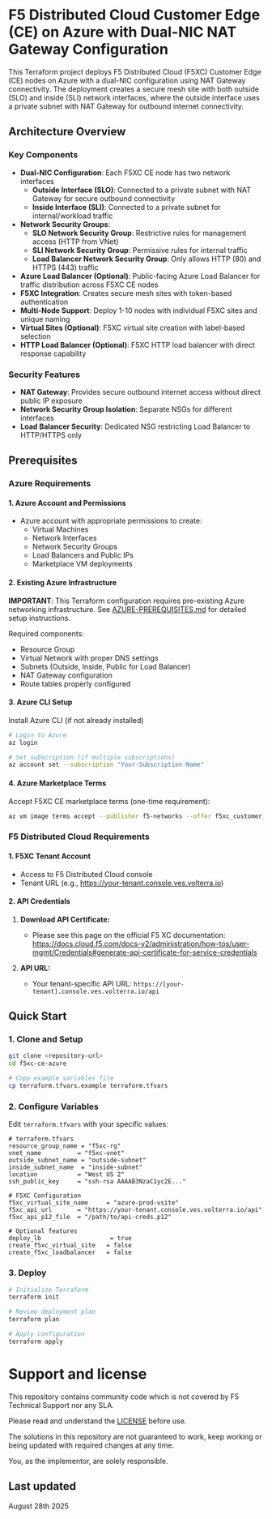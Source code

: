 # F5 Distributed Cloud Customer Edge (CE) on Azure with Dual-NIC NAT Gateway Configuration

This Terraform project deploys F5 Distributed Cloud (F5XC) Customer Edge (CE) nodes on Azure with a dual-NIC configuration using NAT Gateway connectivity. The deployment creates a secure mesh site with both outside (SLO) and inside (SLI) network interfaces, where the outside interface uses a private subnet with NAT Gateway for outbound internet connectivity.

## Architecture Overview

### Key Components

- **Dual-NIC Configuration**: Each F5XC CE node has two network interfaces
  - **Outside Interface (SLO)**: Connected to a private subnet with NAT Gateway for secure outbound connectivity
  - **Inside Interface (SLI)**: Connected to a private subnet for internal/workload traffic
- **Network Security Groups**: 
  - **SLO Network Security Group**: Restrictive rules for management access (HTTP from VNet)
  - **SLI Network Security Group**: Permissive rules for internal traffic
  - **Load Balancer Network Security Group**: Only allows HTTP (80) and HTTPS (443) traffic
- **Azure Load Balancer (Optional)**: Public-facing Azure Load Balancer for traffic distribution across F5XC CE nodes
- **F5XC Integration**: Creates secure mesh sites with token-based authentication
- **Multi-Node Support**: Deploy 1-10 nodes with individual F5XC sites and unique naming
- **Virtual Sites (Optional)**: F5XC virtual site creation with label-based selection
- **HTTP Load Balancer (Optional)**: F5XC HTTP load balancer with direct response capability

### Security Features

- **NAT Gateway**: Provides secure outbound internet access without direct public IP exposure
- **Network Security Group Isolation**: Separate NSGs for different interfaces
- **Load Balancer Security**: Dedicated NSG restricting Load Balancer to HTTP/HTTPS only

## Prerequisites

### Azure Requirements

#### 1. Azure Account and Permissions
- Azure account with appropriate permissions to create:
  - Virtual Machines
  - Network Interfaces
  - Network Security Groups
  - Load Balancers and Public IPs
  - Marketplace VM deployments

#### 2. Existing Azure Infrastructure
**IMPORTANT**: This Terraform configuration requires pre-existing Azure networking infrastructure. See [AZURE-PREREQUISITES.md](AZURE-PREREQUISITES.md) for detailed setup instructions.

Required components:
- Resource Group
- Virtual Network with proper DNS settings
- Subnets (Outside, Inside, Public for Load Balancer)
- NAT Gateway configuration
- Route tables properly configured

#### 3. Azure CLI Setup
Install Azure CLI (if not already installed)
```bash
# Login to Azure
az login

# Set subscription (if multiple subscriptions)
az account set --subscription "Your-Subscription-Name"
```

#### 4. Azure Marketplace Terms
Accept F5XC CE marketplace terms (one-time requirement):
```bash
az vm image terms accept --publisher f5-networks --offer f5xc_customer_edge --plan f5xccebyol
```

### F5 Distributed Cloud Requirements

#### 1. F5XC Tenant Account
- Access to F5 Distributed Cloud console
- Tenant URL (e.g., https://your-tenant.console.ves.volterra.io)

#### 2. API Credentials
1. **Download API Certificate:**
   - Please see this page on the official F5 XC documentation: https://docs.cloud.f5.com/docs-v2/administration/how-tos/user-mgmt/Credentials#generate-api-certificate-for-service-credentials

2. **API URL:**
   - Your tenant-specific API URL: `https://[your-tenant].console.ves.volterra.io/api`

## Quick Start

### 1. Clone and Setup
```bash
git clone <repository-url>
cd f5xc-ce-azure

# Copy example variables file
cp terraform.tfvars.example terraform.tfvars
```

### 2. Configure Variables
Edit `terraform.tfvars` with your specific values:

```hcl
# terraform.tfvars
resource_group_name = "f5xc-rg"
vnet_name          = "f5xc-vnet"
outside_subnet_name = "outside-subnet"
inside_subnet_name  = "inside-subnet"
location           = "West US 2"
ssh_public_key     = "ssh-rsa AAAAB3NzaC1yc2E..."

# F5XC Configuration
f5xc_virtual_site_name     = "azure-prod-vsite"
f5xc_api_url       = "https://your-tenant.console.ves.volterra.io/api"
f5xc_api_p12_file  = "/path/to/api-creds.p12"

# Optional features
deploy_lb                   = true
create_f5xc_virtual_site   = false
create_f5xc_loadbalancer   = false
```

### 3. Deploy
```bash
# Initialize Terraform
terraform init

# Review deployment plan
terraform plan

# Apply configuration
terraform apply
```

# Support and license

This repository contains community code which is not covered by F5 Technical Support nor any SLA.

Please read and understand the [LICENSE](LICENSE) before use. 

The solutions in this repository are not guaranteed to work, keep working or being updated with required changes at any time.

You, as the implementor, are solely responsible.

## Last updated
August 28th 2025